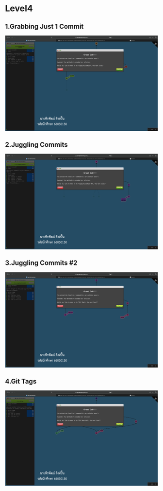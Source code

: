 # Level4

## 1.Grabbing Just 1 Commit
![alt text](image-11.png)

## 2.Juggling Commits
![alt text](image-17.png)

## 3.Juggling Commits #2
![alt text](image-16.png)

## 4.Git Tags
![alt text](image-14.png)

